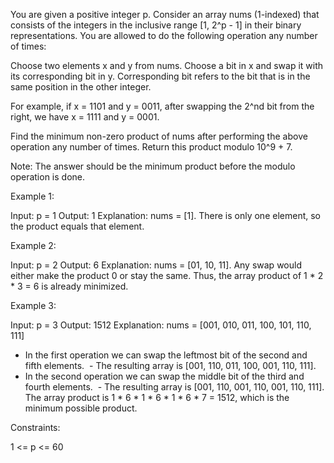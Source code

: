 You are given a positive integer p. Consider an array nums (1-indexed) that
consists of the integers in the inclusive range [1, 2^p - 1] in their binary
representations. You are allowed to do the following operation any number of
times:


Choose two elements x and y from nums.
Choose a bit in x and swap it with its corresponding bit in y. Corresponding
bit refers to the bit that is in the same position in the other integer.


For example, if x = 1101 and y = 0011, after swapping the 2^nd bit from the
right, we have x = 1111 and y = 0001.

Find the minimum non-zero product of nums after performing the above
operation any number of times. Return this product modulo 10^9 + 7.

Note: The answer should be the minimum product before the modulo operation is
done.


Example 1:


Input: p = 1
Output: 1
Explanation: nums = [1].
There is only one element, so the product equals that element.


Example 2:


Input: p = 2
Output: 6
Explanation: nums = [01, 10, 11].
Any swap would either make the product 0 or stay the same.
Thus, the array product of 1 * 2 * 3 = 6 is already minimized.


Example 3:


Input: p = 3
Output: 1512
Explanation: nums = [001, 010, 011, 100, 101, 110, 111]
- In the first operation we can swap the leftmost bit of the second and fifth
elements.
⁠   - The resulting array is [001, 110, 011, 100, 001, 110, 111].
- In the second operation we can swap the middle bit of the third and fourth
elements.
⁠   - The resulting array is [001, 110, 001, 110, 001, 110, 111].
The array product is 1 * 6 * 1 * 6 * 1 * 6 * 7 = 1512, which is the minimum
possible product.



Constraints:


1 <= p <= 60




